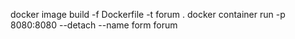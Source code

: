 docker image build -f Dockerfile -t forum .
docker container run -p 8080:8080 --detach --name form forum  
